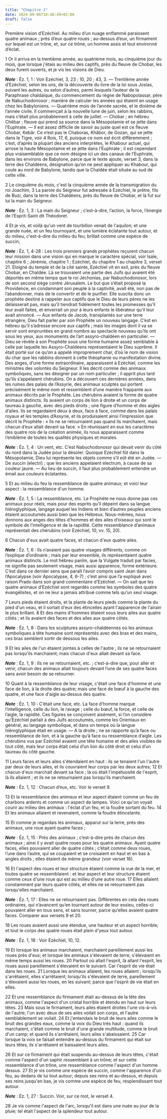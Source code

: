 ```yaml
---
title: "Chapitre 1"
date: 2024-09-06T18:40:49+02:00
draft: false
---
```



Première vision d’Ezéchiel.
Au milieu d’un nuage enflammé paraissent quatre animaux ; près d’eux quatre roues ; au-dessus d’eux, un firmament sur lequel est un trône, et, sur ce trône, un homme assis et tout environné d’éclat.


1 Or il arriva en la trentième année, au quatrième mois, au cinquième jour du mois, que lorsque j'étais au milieu des captifs, près du fleuve de Chobar, les deux furent ouverts, et je vis les visions de Dieu.

***Note*** :  Éz. 1, 1 : Voir Ezéchiel, 3, 23 ; 10, 20 ; 43, 3. ― Trentième année d’Ezéchiel, selon les uns, de la découverte du livre de la loi sous Josias, suivant les autres, ou selon d’autres, parmi lesquels l’auteur de la Paraphrase chaldaïque, du commencement du règne de Nabopolassar, père de Nabuchodonosor ; manière de calculer les années qui étaient en usage chez les Babyloniens. ― Quatrième mois de l’année sacrée, et le dixième de l’année civile. Il commençait à la nouvelle lune de juin, selon les rabbins, mais c’était plus probablement à celle de juillet. ― Chobar ; en hébreu Chêbar ; fleuve qui prend sa source dans la Mésopotamie et se jette dans l’Euphrate. ― Il est assez difficile de savoir au juste quel est ce fleuve Chobar, Kebâr. Ce n’est pas le Chaboras, Khâbor, de Gozan, qui se jette dans le Tigre, voir 4 Rois, 17, 6, puisque ce nom est écrit différemment ; c’est, d’après la plupart des anciens interprètes, le Khabour actuel, qui arrose la haute Mésopotamie et se jette dans l’Euphrate ; il est
cependant plus vraisemblable que ce nom désigne ici un des canaux de l’Euphrate, dans les environs de Babylone, parce que le texte ajoute, verset 3, dans la terre des Chaldéens, désignation qu’on ne peut appliquer au Khabour, qui coule au nord de Babylone, tandis que la Chaldée était située au sud de cette ville.


2 Le cinquième du mois, c'est la cinquième année de la transmigration du roi Joachim, 3 La parole du Seigneur fut adressée à Ezéchiel, le prêtre, fils de Buzi, dans la terre des Chaldéens, près du fleuve de Chobar, et là fut sur lui la main du Seigneur.

***Note*** :  Éz. 1, 3 : La main du Seigneur ; c’est-à-dire, l’action, la force, l’énergie de l’Esprit-Saint dit Théodoret.


4 Et je vis, et voilà qu'un vent de tourbillon venait de l'aquilon; et une grande nuée, et un feu tournoyant, et une lumière éclatante tout autour, et du milieu, c'est-à-dire du milieu du feu, brillait comme une espèce de succin;

***Note*** :  Éz. 1, 4-28 : Les trois premiers grands prophètes reçurent chacun leur mission dans une vision qui en marque le caractère spécial, voir Isaïe, chapitre 6 ; Jérémie, chapitre 1 ; Ezéchiel, du chapitre 1 au chapitre 3, verset 21. Eloigné du temple et de la cité sainte, Ezéchiel vit en exil, près du fleuve Chobar, en Chaldée. Là se trouvaient une partie des Juifs qui avaient été déportés en même temps que le roi Jéchonias, par Nabuchodonosor, lors de son second siège contre Jérusalem. Le but que s’était proposé la Providence, en condamnant son peuple à la captivité, avait été, non pas de l’abandonner, mais de le convertir et de le purifier. Elle suscita donc un prophète destiné à rappeler aux captifs que le Dieu de leurs pères ne les délaisserait pas, mais qu’il tiendrait fidèlement toutes les promesses qu’il leur avait faites, et enverrait un jour à leurs enfants le libérateur qu’il leur avait annoncé. ― Aux enfants de Jacob, transplantés sur une terre étrangère, Dieu fait parler par son Prophète un
nouveau langage. C’est en hébreu qu’il s’adresse encore aux captifs ; mais les images dont il va se servir sont empruntées en grand nombre au spectacle nouveau qu’ils ont sous les yeux, aux monuments de l’art assyro-chaldéen en particulier. ― Dieu se révèle à son Prophète sous une forme humaine assez semblable à celle par laquelle les Assyro-Chaldéens représentaient le Dieu suprême. Il était porté sur ce qu’on a appelé improprement char, d’où le nom de vision du char que les rabbins donnent à cette théophanie ou manifestation divine. Des anges, d’une forme extraordinaire, apparaissent à Ezéchiel, comme les ministres des volontés du Seigneur. Il les décrit comme des animaux symboliques, sans les désigner par un nom particulier ; il apprit plus tard qu’ils s’appelaient chérubins. On a découvert ces dernières années, dans les ruines des palais de l’Assyrie, des animaux sculptés qui portent précisément le même nom et ressemblent d’une manière frappante aux animaux décrits par le Prophète. Les chérubins avaient
la forme de quatre animaux distincts. Ils avaient un corps de lion à droite et un corps de taureau à gauche, avec des pieds droits ; une figure d’homme et des aigles d’ailes. Ils se regardaient deux à deux, face à face, comme dans les palais royaux et les temples d’Assyrie, et ils produisaient ainsi l’impression que décrit le Prophète : « Ils ne se retournaient pas quand ils marchaient, mais chacun d’eux allait devant sa face. » En réunissant en eux les caractères des quatre rois de la création animée, ils nous apparaissent comme l’emblème de toutes les qualités physiques et morales.

***Note*** :  Éz. 1, 4 : Un vent, etc. C’est Nabuchodonosor qui devait venir du côté du nord dans la Judée pour la désoler. Quoique Ezéchiel fût dans la Mésopotamie, Dieu lui représente les objets comme s’il eût été en Judée. ― De succin (electri) ; que les anciens appelaient electrum, à cause de sa couleur jaune. ― Au lieu de succin, il faut plus probablement entendre un émail aux couleurs éclatantes.


5 Et au milieu du feu la ressemblance de quatre animaux; et voici leur aspect : la ressemblance d'un homme.

***Note*** :  Éz. 1, 5 : La ressemblance, etc. Le Prophète ne nous donne pas ces animaux pour réels, mais pour des esprits qu’il dépeint dans sa langue hiéroglyphique, langage auquel les Indiens et bien d’autres peuples anciens étaient accoutumés aussi bien que les Hébreux. Nous-mêmes, nous donnons aux anges des têtes d’hommes et des ailes d’oiseaux qui sont le symbole de l’intelligence et de la rapidité. Cette ressemblance d’animaux représentait des chérubins (voir Ezéchiel, 10, vv. 15, 20).

6 Chacun d'eux avait quatre faces, et chacun d'eux quatre ailes.

***Note*** :  Éz. 1, 6 : Ils n’avaient pas quatre visages différents, comme on l’explique d’ordinaire ; mais par leur ensemble, ils représentaient quatre animaux distincts. Le mot hébreu panîm, que la Vulgate traduit par facies, ne signifie pas seulement visage, mais aussi apparence, forme extérieure. C’est dans ce dernier sens que paraît l’avoir compris saint Jean dans l’Apocalypse (voir Apocalypse, 4, 6-7) ; c’est ainsi que l’a expliqué avec raison Prado dans son grand commentaire d’Ezéchiel. ― On sait que les quatre animaux d’Ezéchiel sont regardés comme les symboles des quatre évangélistes, et on ne leur a jamais attribué comme tels qu’un seul visage.

7 Leurs pieds étaient droits, et la plante de leurs pieds comme la plante du pied d'un veau, et il sortait d'eux des étincelles ayant l'apparence de l'airain le plus brillant. 8 Et des mains d'hommes étaient sous leurs ailes aux quatre côtés ; et ils avaient des faces et des ailes aux quatre côtés.

***Note*** :  Éz. 1, 8 : Dans les sculptures assyro-chaldéennes où les animaux symboliques à tête humaine sont représentés avec des bras et des mains, ces bras semblent sortir de dessous les ailes.

9 Et les ailes de l'un étaient jointes à celles de l'autre ; ils ne se retournaient pas lorsqu'ils marchaient; mais chacun d'eux allait devant sa face.

***Note*** :  Éz. 1, 9 : Ils ne se retournaient, etc. ; c’est-à-dire que, pour aller et venir, chacun des animaux allait toujours devant l’une de ses quatre faces sans avoir besoin de se retourner.

10 Quant à la ressemblance de leur visage, c'était une face d'homme et une face de lion, à la droite des quatre; mais une face de bœuf à la gauche des quatre, et une face d'aigle au-dessus des quatre.

***Note*** :  Éz. 1, 10 : C’était une face, etc. La face d’homme marque l’intelligence, celle du lion, le ravage ; celle du bœuf, la force, et celle de l’aigle, la rapidité. Ces figures se conçoivent aisément, si l’on considère qu’Ezéchiel parlait à des Juifs accoutumés, comme les Orientaux en général, au langage symbolique, et dans un temps où la langue hiéroglyphique était en usage. ― A la droite ; ne se rapporte qu’à face ou ressemblance de lion, et à la gauche qu’à face ou ressemblance d’aigle. Les chérubins vus par Ezéchiel avaient une tête humaine et des ailes visibles de tout côté, mais leur corps était celui d’un lion du côté droit et celui d’un taureau du côté gauche.

11 Leurs faces et leurs ailes s'étendaient en haut : ils se tenaient l'un l'autre par deux de leurs ailes, et ils couvraient leur corps par les deux autres; 12 Et chacun d'eux marchait devant sa face ; là où était l'impétuosité de l'esprit, là ils allaient ; et ils ne se retournaient pas lorsqu'ils marchaient.

***Note*** :  Éz. 1, 12 : Chacun d’eux, etc. Voir le verset 9.

13 Et la ressemblance des animaux et leur aspect étaient comme un feu de charbons ardents et comme un aspect de lampes. Voici ce qu'on voyait courir au milieu des animaux : l'éclat d'un feu, et la foudre sortant du feu. 14 Et les animaux allaient et revenaient, comme la foudre étincelante.


15 Et comme je regardais les animaux, apparut sur la terre, près des animaux, une roue ayant quatre faces ;

***Note*** :  Éz. 1, 15 : Près des animaux ; c’est-à-dire près de chacun des animaux ; ainsi il y avait quatre roues pour les quatre animaux. Ayant quatre faces, elles pouvaient aller de quatre côtés ; c’était comme deux roues, l’une dans l’autre, qui se coupaient et se croisaient en haut et en bas à angles droits ; elles étaient de même grandeur (voir verset 16).

16 Et l'aspect des roues et leur structure étaient comme la vue de la mer, et toutes quatre se ressemblaient : et leur aspect et leur structure étaient comme ceux d'une roue qui est au milieu d'une autre roue. 17 Elles allaient constamment par leurs quatre côtés, et elles ne se retournaient pas lorsqu'elles marchaient.

***Note*** :  Éz. 1, 17 : Elles ne se retournaient pas. Différentes en cela des roues ordinaires, qui n’avancent qu’en tournant autour de leur essieu, celles-ci pouvaient aller en tous sens, et sans tourner, parce qu’elles avaient quatre faces. Comparer aux versets 9 et 20.

18 Les roues avaient aussi une étendue, une hauteur et un aspect horrible; et tout le corps des quatre roues était plein d'yeux tout autour.

***Note*** :  Éz. 1, 18 : Voir Ezéchiel, 10, 12.

19 Et lorsque les animaux marchaient, marchaient pareillement aussi les roues près d'eux; et lorsque les animaux s'élevaient de terre, s'élevaient en même temps aussi les roues. 20 Partout où allait l'esprit, là allant l'esprit, les roues aussi pareillement s'élevaient en le suivant. Car l'esprit de vie était dans les roues. 21 Lorsque les animaux allaient, les roues allaient ; lorsqu'ils s'arrêtaient, elles s'arrêtaient; lorsqu'ils s'élevaient de terre, pareillement s'élevaient aussi les roues, en les suivant; parce que l'esprit de vie était en elles.


22 Et une ressemblance du firmament était au-dessus de la tête des animaux, comme l'aspect d'un cristal horrible et étendu en haut sur leurs têtes. 23 Mais sous le firmament, leurs ailes étaient droites l'une vis-à-vis de l'autre; l'un avec deux de ses ailes voilait son corps, et l'autre semblablement se voilait. 24 Et j'entendais le bruit de leurs ailes comme le bruit des grandes eaux, comme la voix du Dieu très haut : quand ils marchaient, c'était comme le bruit d'une grande multitude, comme le bruit d'un camp; et quand ils s'arrêtaient, leurs ailes s'abaissaient. 25 Car lorsque la voix se faisait entendre au-dessus du firmament qui était sur leurs têtes, ils s'arrêtaient et baissaient leurs ailes.


26 Et sur ce firmament qui était suspendu au-dessus de leurs têtes, c'était comme l'aspect d'un saphir ressemblant à un trône; et sur cette ressemblance d'un trône, une ressemblance comme l'aspect d'un homme dessus. 27 Et je vis comme une espèce de succin, comme l'apparence d'un feu, au dedans de lui tout autour; depuis ses reins et au-dessus, et depuis ses reins jusqu'en bas, je vis comme une espèce de feu, resplendissant tout autour.

***Note*** :  Éz. 1, 27 : Succin. Voir, sur ce mot, le verset 4.

28 Je vis comme l'aspect de l'arc, lorsqu'il est dans une nuée au jour de la pluie; tel était l'aspect de la splendeur tout autour.

